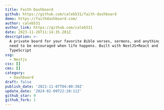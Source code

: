 ```yaml
---
title: Faith Dashboard
github: https://github.com/caleb531/faith-dashboard
demo: https://faithdashboard.com/
author: caleb531
author_link: https://github.com/caleb531
date: 2023-11-26T11:14:35.281Z
description: >-
  A private board for your favorite Bible verses, sermons, and anything else you
  need to be encouraged when life happens. Built with NextJS+React and
  TypeScript
ssg:
  - Nextjs
css: []
cms: []
category:
  - Dashboard
draft: false
publish_date: '2021-11-07T04:00:30Z'
update_date: '2024-02-09T22:28:11Z'
github_star: 9
github_fork: 1
---
```

